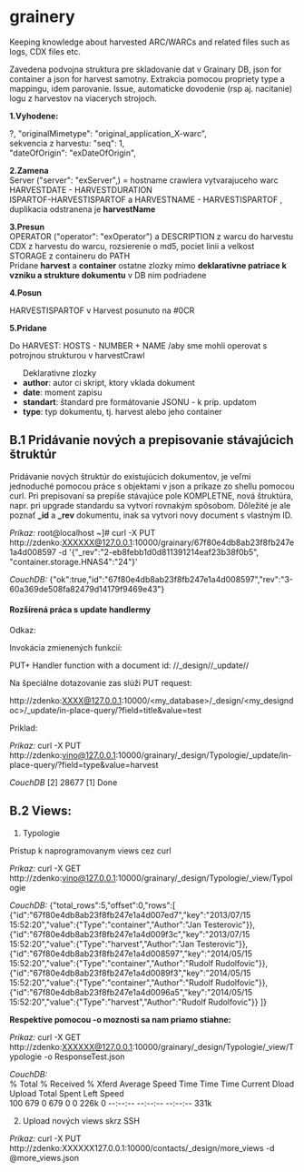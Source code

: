 # grainery
Keeping knowledge about harvested ARC/WARCs and related files such as logs, CDX files etc.


Zavedena podvojna struktura pre skladovanie dat v Grainary DB, json for container a json for harvest samotny. Extrakcia pomocou propriety type a mappingu, idem parovanie. Issue, automaticke dovodenie (rsp aj. nacitanie) logu z harvestov na viacerych strojoch.

<b> 1.Vyhodene: </b>

?, "originalMimetype": "original_application_X-warc", <br>
sekvencia z harvestu:  "seq": 1, <br>
"dateOfOrigin": "exDateOfOrigin", <br>

<b> 2.Zamena </b><br>
Server ("server": "exServer",) = hostname crawlera vytvarajuceho warc <br>
HARVESTDATE - HARVESTDURATION <br>
ISPARTOF-HARVESTISPARTOF a HARVESTNAME - HARVESTISPARTOF , duplikacia odstranena je <b>harvestName</b> <br>

<b>3.Presun </b><br>
OPERATOR ("operator": "exOperator") a DESCRIPTION z warcu do harvestu <br>
CDX z harvestu do warcu, rozsierenie o md5, pociet linii a velkost <br>
STORAGE z containeru do PATH <br>
Pridane <b>harvest</b> a <b>container</b> ostatne zlozky mimo <b>deklarativne patriace k vzniku a strukture dokumentu</b> v DB nim podriadene 

<b> 4.Posun </b><br>

HARVESTISPARTOF v Harvest posunuto na #0CR <br>

<b> 5.Pridane</b><br>

Do HARVEST:  HOSTS - NUMBER + NAME /aby sme mohli operovat s potrojnou strukturou v harvestCrawl <br>
<ul>Deklarativne zlozky
<li><b>author</b>: autor ci skript, ktory vklada dokument</li>
<li><b>date</b>: moment zapisu</li>
<li><b>standart</b>: štandard pre formátovanie JSONU - k príp. updatom</li>
<li><b>type</b>: typ dokumentu, tj. harvest alebo jeho container</li></ul>

<h2>B.1 Pridávanie nových a prepisovanie stávajúcich štruktúr</h2>

Pridávanie nových štruktúr do existujúcich dokumentov, je veľmi jednoduché pomocou práce s objektami v json a príkaze zo shellu pomocou curl. Pri prepisovaní sa prepíše stávajúce pole KOMPLETNE, nová štruktúra, napr. pri upgrade standardu sa vytvorí rovnakým spôsobom. Dôležité je ale poznať <b>_id</b> a <b>_rev</b> dokumentu, inak sa vytvori novy document s vlastným ID. 

<i>Príkaz:</i> root@localhost ~]# curl -X PUT http://zdenko:XXXXXX@127.0.0.1:10000/grainary/67f80e4db8ab23f8fb247e1a4d008597 -d '{"_rev":"2-eb8febb1d0d811391214eaf23b38f0b5", "container.storage.HNAS4":"24"}'

<i>CouchDB:</i> {"ok":true,"id":"67f80e4db8ab23f8fb247e1a4d008597","rev":"3-60a369de508fa82479d14179f9469e43"}

<h4>Rozšírená práca s update handlermy</h4>

Odkaz:

Invokácia zmienených funkcií:

PUT+ Handler function with a document id: /<database>/_design/<design>/_update/<function>/<docid>

Na špeciálne dotazovanie zas slúži PUT request: 

http://zdenko:XXXX@127.0.0.1:10000/<my_database>/_design/<my_designdoc>/_update/in-place-query/<mydocId>?field=title&value=test

Priklad: 

<i>Prikaz:</i> curl -X PUT http://zdenko:vino@127.0.0.1:10000/grainary/_design/Typologie/_update/in-place-query/?field=type&value=harvest

<i>CouchDB</i> 
[2] 28677
[1]   Done 


<h2>B.2 Views:</h2>

1. Typologie

Pristup k naprogramovanym views cez curl

<i>Prikaz:</i> curl -X GET http://zdenko:vino@127.0.0.1:10000/grainary/_design/Typologie/_view/Typologie

<i>CouchDB:</i> {"total_rows":5,"offset":0,"rows":[ <br>
{"id":"67f80e4db8ab23f8fb247e1a4d007ed7","key":"2013/07/15 15:52:20","value":{"Type":"container","Author":"Jan Testerovic"}},<br>
{"id":"67f80e4db8ab23f8fb247e1a4d009f3c","key":"2013/07/15 15:52:20","value":{"Type":"harvest","Author":"Jan Testerovic"}},<br>
{"id":"67f80e4db8ab23f8fb247e1a4d008597","key":"2014/05/15 15:52:20","value":{"Type":"container","Author":"Rudolf Rudolfovic"}},<br>
{"id":"67f80e4db8ab23f8fb247e1a4d0089f3","key":"2014/05/15 15:52:20","value":{"Type":"container","Author":"Rudolf Rudolfovic"}},<br>
{"id":"67f80e4db8ab23f8fb247e1a4d0096a5","key":"2014/05/15 15:52:20","value":{"Type":"harvest","Author":"Rudolf Rudolfovic"}}
]}<br>

<b>Respektíve pomocou -o moznosti sa nam priamo stiahne:</b>

<i>Prikaz:</i> curl -X GET http://zdenko:XXXXXX@127.0.0.1:10000/grainary/_design/Typologie/_view/Typologie -o ResponseTest.json

<i>CouchDB:</i>  
% Total    % Received % Xferd  Average Speed   Time    Time     Time  Current
                                 Dload  Upload   Total   Spent    Left  Speed<br>
100   679    0   679    0     0   226k      0 --:--:-- --:--:-- --:--:--  331k

2. Upload nových views skrz SSH

<i>Príkaz:</i> curl -X PUT http://zdenko:XXXXXX127.0.0.1:10000/contacts/_design/more_views -d @more_views.json
